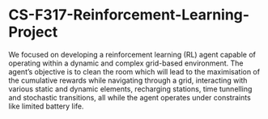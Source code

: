 # CS-F317-Reinforcement-Learning-Project

We focused on developing a reinforcement learning (RL) agent capable of operating within a
dynamic and complex grid-based environment. The agent’s objective is to clean the room
which will lead to the maximisation of the cumulative rewards while navigating through a grid,
interacting with various static and dynamic elements, recharging stations, time tunnelling and
stochastic transitions, all while the agent operates under constraints like limited battery life.
